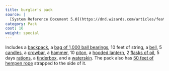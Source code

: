 ```yaml
---
title: burglar's pack
source: |
  [System Reference Document 5.0](https://dnd.wizards.com/articles/features/systems-reference-document-srd)
category: Pack
cost: 16
weight: special
---
```


Includes a [backpack](/equipment/backpack/), a [bag of 1,000 ball bearings](/equipment/ball-bearings-bag-of-1000/), 10 feet of string, a [bell](/equipment/bell/), 5 [candles](/equipment/candle/), a [crowbar](/equipment/crowbar/), a [hammer](/equipment/hammer/), 10 [piton](/equipment/piton/), a [hooded lantern](/equipment/lantern-hooded/), 2 [flasks of oil](/equipment/oil-flask/), 5 days [rations](/equipment/rations-1-day/), a [tinderbox](/equipment/tinderbox/), and a [waterskin](/equipment/waterskin/). The pack also has [50 feet of hempen rope](/equipment/rope-50-feet/) strapped to the side of it.
